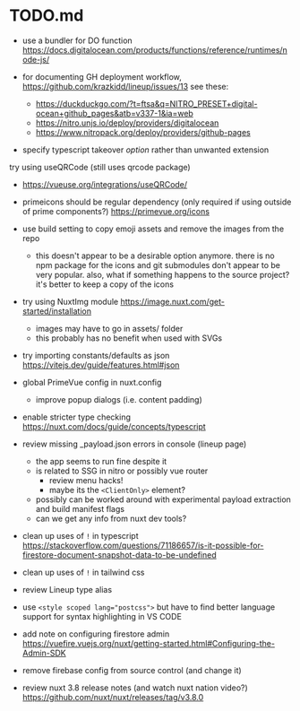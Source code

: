 # TODO.md

- use a bundler for DO function
  https://docs.digitalocean.com/products/functions/reference/runtimes/node-js/

- for documenting GH deployment workflow, https://github.com/krazkidd/lineup/issues/13
  see these:
  - https://duckduckgo.com/?t=ftsa&q=NITRO_PRESET+digital-ocean+github_pages&atb=v337-1&ia=web
  - https://nitro.unjs.io/deploy/providers/digitalocean
  - https://www.nitropack.org/deploy/providers/github-pages

- specify typescript takeover *option* rather than unwanted extension

try using useQRCode (still uses qrcode package)
- https://vueuse.org/integrations/useQRCode/

- primeicons should be regular dependency (only required if using outside of prime components?)
  https://primevue.org/icons

- use build setting to copy emoji assets and remove the images from the repo
  - this doesn't appear to be a desirable option anymore. there is no npm package for the icons and git submodules don't appear to be very popular. also, what if something happens to the source project? it's better to keep a copy of the icons
- try using NuxtImg module
  https://image.nuxt.com/get-started/installation
  - images may have to go in assets/ folder
  - this probably has no benefit when used with SVGs

- try importing constants/defaults as json
  https://vitejs.dev/guide/features.html#json

- global PrimeVue config in nuxt.config
  - improve popup dialogs (i.e. content padding)
  
- enable stricter type checking
  https://nuxt.com/docs/guide/concepts/typescript

- review missing _payload.json errors in console (lineup page)
  - the app seems to run fine despite it
  - is related to SSG in nitro or possibly vue router
    - review menu hacks!
    - maybe its the `<ClientOnly>` element?
  - possibly can be worked around with experimental payload extraction and build manifest flags
  - can we get any info from nuxt dev tools?

- clean up uses of `!` in typescript
  https://stackoverflow.com/questions/71186657/is-it-possible-for-firestore-document-snapshot-data-to-be-undefined
- clean up uses of `!` in tailwind css
- review Lineup type alias

- use `<style scoped lang="postcss">` but have to find better language support for syntax highlighting in VS CODE

- add note on configuring firestore admin
  https://vuefire.vuejs.org/nuxt/getting-started.html#Configuring-the-Admin-SDK
- remove firebase config from source control (and change it)

- review nuxt 3.8 release notes (and watch nuxt nation video?)
  https://github.com/nuxt/nuxt/releases/tag/v3.8.0
